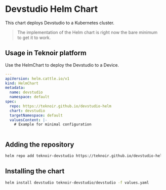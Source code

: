# Devstudio Helm Chart

This chart deploys Devstudio to a Kubernetes cluster.

> The implementation of the Helm chart is right now the bare minimum to get it to work.

## Usage in Teknoir platform
Use the HelmChart to deploy the Devstudio to a Device.

```yaml
---
apiVersion: helm.cattle.io/v1
kind: HelmChart
metadata:
  name: devstudio
  namespace: default
spec:
  repo: https://teknoir.github.io/devstudio-helm
  chart: devstudio
  targetNamespace: default
  valuesContent: |-
    # Example for minimal configuration
    
```

## Adding the repository

```bash
helm repo add teknoir-devstudio https://teknoir.github.io/devstudio-helm/
```

## Installing the chart

```bash
helm install devstudio teknoir-devstudio/devstudio -f values.yaml
```